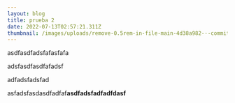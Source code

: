 ```yaml
---
layout: blog
title: prueba 2
date: 2022-07-13T02:57:21.311Z
thumbnail: /images/uploads/remove-0.5rem-in-file-main-4d38a982-·-commits-·-usa-supply-source-_-buyersportal-_-buyersfront-·-gitlab-google-chrome-6_07_2022-10_22_20-a. m..png
---
```

asdfasdfadsfafasfafa

adsfasdfasdfafadsf

adfadsfadsfad



asfadsfasdasdfadfaf**asdfadsfadfadfdasf**